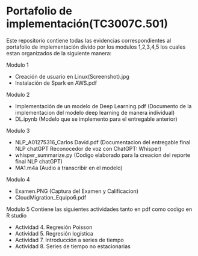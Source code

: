 # Portafolio de implementación(TC3007C.501)
Este repositorio contiene todas las evidencias correspondientes al portafolio de implementación divido por los modulos 1,2,3,4,5 los cuales estan organizados de la siguiente manera:

Modulo 1
- Creación de usuario en Linux(Screenshot).jpg
- Instalación de Spark en AWS.pdf

Modulo 2
- Implementación de un modelo de Deep Learning.pdf (Documento de la implementacion del modelo deep learning de manera individual)
- DL.ipynb (Modelo que se implemento para el entregable anterior)

Modulo 3
- NLP_A01275316_Carlos David.pdf (Documentacion del entregable final NLP chatGPT Reconocedor de voz con
ChatGPT: Whisper)
- whisper_summarize.py (Codigo elaborado para la creacion del reporte final NLP chatGPT)
- MA1.m4a (Audio a transcribir en el modelo)

Modulo 4
- Examen.PNG (Captura del Examen y Calificacion)
- CloudMigration_Equipo6.pdf

Modulo 5
Contiene las siguientes actividades tanto en pdf como codigo en R studio
- Actividad 4. Regresión Poisson
- Actividad 5. Regresión logística
- Actividad 7. Introducción a series de tiempo
- Actividad 8. Series de tiempo no estacionarias

